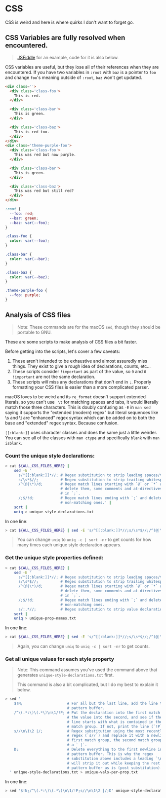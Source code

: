 # CSS

CSS is weird and here is where quirks I don't want to forget go.

## CSS Variables are fully resolved when encountered.

> [JSFiddle](https://jsfiddle.net/km43hopw/) for an example, code for it is
> also below.

CSS variables are useful, but they lose all of their references when they are
encountered. If you have two variables in `:root` with `baz` is a pointer to
`foo` and change `foo`'s meaning outside of `:root`, `baz` won't get updated.

```html
<div class=''>
  <div class='class-foo'>
    This is red.
  </div>

  <div class='class-bar'>
    This is green.
  </div>

  <div class='class-baz'>
    This is red too.
  </div>
</div>
<div class='theme-purple-foo'>
  <div class='class-foo'>
    This was red but now purple.
  </div>

  <div class='class-bar'>
    This is green.
  </div>

  <div class='class-baz'>
    This was red but still red?
  </div>
</div>
```

```css
:root {
  --foo: red;
  --bar: green;
  --baz: var(--foo);
}

.class-foo {
  color: var(--foo);
}

.class-bar {
  color: var(--bar);
}

.class-baz {
  color: var(--baz);
}

.theme-purple-foo {
  --foo: purple;
}
```

## Analysis of CSS files

> Note: These commands are for the macOS `sed`, though they should be portable
> to GNU.

These are some scripts to make analysis of CSS files a bit faster.

Before getting into the scripts, let's cover a few caveats:

1. These aren't intended to be exhaustive and almost assuredly miss things. They
   exist to give a rough idea of declarations, counts, etc...
1. These scripts consider `!important` as part of the value, so `0` and `0
   !important` are not the same declaration.
1. These scripts *will* miss any declarations that don't end in `;`. Properly
   formatting your CSS files is easier than a more complicated parser.

macOS loves to be weird and its `re_format` doesn't support extended literals,
so you can't use ` \t` for matching spaces and tabs, it would literally match
those three characters. This is doubly confusing as `-E` in `man sed` saying it
supports the "extended (modern) regex" but literal sequences like \s and \t are
"enhanced" regex syntax which can be added on to both the base and "extended"
regex syntax. Because confusion.

`[[:blank:]]` uses character classes and does the same just a little weirder.
You can see all of the classes with `man ctype` and specifically `blank` with
`man isblank`.

### Count the unique style declarations:

```bash
> cat ${ALL_CSS_FILES_HERE} |
    sed -E '
      s/^[[:blank:]]*//; # Regex substitution to strip leading spaces/tabs.
      s/\s*$//;          # Regex substitution to strip trailing whitespace.
      /^(@|\*)/d;        # Regex match lines starting with `@` or `*` and
                         # delete them, some comments and at-directives end
                         # in `;`.
      /;$/!d;            # Regex match lines ending with `;` and delete
                         # non-matching ones.' |
    sort |
    uniq > unique-style-declarations.txt
```

In one line:

```bash
> cat ${ALL_CSS_FILES_HERE} | sed -E 's/^[[:blank:]]*//;s/\s*$//;/^(@|\*)/d;/;$/!d;' | sort | uniq > unique-style-declarations.txt
```

> You can change `uniq` to `uniq -c | sort -nr` to get counts for how many times
> each unique style declaration appears.

### Get the unique style properties defined:

```bash
> cat ${ALL_CSS_FILES_HERE} |
    sed -E '
      s/^[[:blank:]]*//; # Regex substitution to strip leading spaces/tabs.
      s/\s*$//;          # Regex substitution to strip trailing whitespace.
      /^(@|\*)/d;        # Regex match lines starting with `@` or `*` and
                         # delete them, some comments and at-directives end
                         # in `;`.
      /;$/!d;            # Regex match lines ending with `;` and delete
                         # non-matching ones.
      s/:.*//;           # Regex substitution to strip value declarations.' |
    sort |
    uniq > unique-prop-names.txt
```

In one line:

```bash
> cat ${ALL_CSS_FILES_HERE} | sed -E 's/^[[:blank:]]*//;s/\s*$//;/^(@|\*)/d;/;$/!d;s/:.*//' | sort | uniq > unique-prop-names.txt
```

> Again, you can change `uniq` to `uniq -c | sort -nr` to get counts.

### Get all unique values for each style property

> Note: This command assumes you've used the command above that generates
> `unique-style-declarations.txt` first.
>
> This command is also a bit complicated, but I do my best to explain it below.

```bash
> sed '
    $!N;                    # For all but the last line, add the line to the
                            # pattern buffer.
    /^\(.*:\)\(.*\)\n\1/!P; # Put the declaration into the first match group,
                            # the value into the second, and see if the next
                            # line starts with what is contained in the first
                            # match group. If not, print the line (`!P`).
    s//\n\1\2 |/;           # Regex substitution using the most recently used
                            # regex (`s//`) and replace it with a newline, the
                            # first match group, the second match group, and
                            # a ` |`.
    D;                      # Delete everything to the first newline in the
                            # pattern buffer. This is why the regex
                            # substitution above includes a leading `\n`, `D`
                            # will strip it out while keeping the rest of the
                            # pattern buffer as is (post substitution).
  ' unique-style-declarations.txt > unique-vals-per-prop.txt
```

In one line:

```bash
> sed '$!N;/^\(.*:\)\(.*\)\n\1/!P;s//\n\1\2 |/;D' unique-style-declarations.txt > unique-vals-per-prop.txt
```
